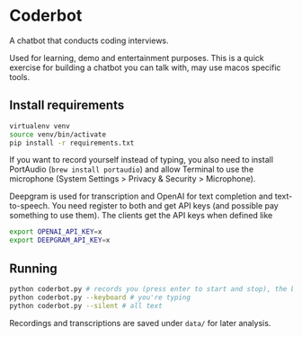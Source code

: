 # Coderbot

A chatbot that conducts coding interviews.

Used for learning, demo and entertainment purposes. This is a quick exercise for building a chatbot you can talk with, may use macos specific tools.

## Install requirements

```bash
virtualenv venv
source venv/bin/activate
pip install -r requirements.txt
```

If you want to record yourself instead of typing, you also need to install PortAudio (`brew install portaudio`) and allow Terminal to use the microphone (System Settings > Privacy & Security > Microphone).

Deepgram is used for transcription and OpenAI for text completion and text-to-speech. You need register to both and get API keys (and possible pay something to use them). The clients get the API keys when defined like

```bash
export OPENAI_API_KEY=x
export DEEPGRAM_API_KEY=x
```

## Running

```bash
python coderbot.py # records you (press enter to start and stop), the bot speaks
python coderbot.py --keyboard # you're typing
python coderbot.py --silent # all text
```

Recordings and transcriptions are saved under `data/` for later analysis.
